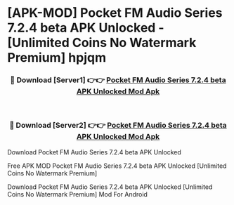 # [APK-MOD] Pocket FM  Audio Series 7.2.4 beta APK Unlocked - [Unlimited Coins No Watermark Premium] hpjqm



<div align="center">
<h3>🔴 Download [Server1] 👉👉 <a href="https://momento.my/?title=Pocket_FM__Audio_Series_7.2.4_beta_APK_Unlocked">Pocket FM  Audio Series 7.2.4 beta APK Unlocked Mod Apk</a></h3><br>

<h3>🔴 Download [Server2] 👉👉 <a href="https://momento.my/?title=Pocket_FM__Audio_Series_7.2.4_beta_APK_Unlocked">Pocket FM  Audio Series 7.2.4 beta APK Unlocked Mod Apk</a></h3>
</div>



Download Pocket FM  Audio Series 7.2.4 beta APK Unlocked 

Free APK MOD Pocket FM  Audio Series 7.2.4 beta APK Unlocked [Unlimited Coins No Watermark Premium]

Download Pocket FM  Audio Series 7.2.4 beta APK Unlocked [Unlimited Coins No Watermark Premium] Mod For Android
